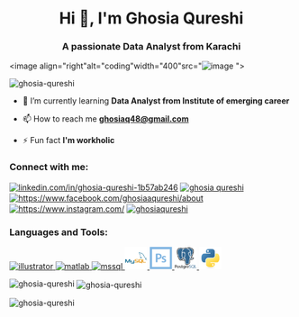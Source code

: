 <h1 align="center">Hi 👋, I'm Ghosia Qureshi</h1>
<h3 align="center">A passionate Data Analyst from Karachi</h3>

<image align="right"alt="coding"width="400"src="![image](https://github.com/Ghosia-Qureshi/Ghosia-Qureshi/assets/145477996/da6464e3-bcee-4c7f-9cd3-0ad287ad81c2)
">

<p align="left"> <img src="https://komarev.com/ghpvc/?username=ghosia-qureshi&label=Profile%20views&color=0e75b6&style=flat" alt="ghosia-qureshi" /> </p>

- 🌱 I’m currently learning **Data Analyst from Institute of emerging career**

- 📫 How to reach me **ghosiaq48@gmail.com**

- ⚡ Fun fact **I'm workholic**

<h3 align="left">Connect with me:</h3>
<p align="left">
<a href="https://linkedin.com/in/linkedin.com/in/ghosia-qureshi-1b57ab246" target="blank"><img align="center" src="https://raw.githubusercontent.com/rahuldkjain/github-profile-readme-generator/master/src/images/icons/Social/linked-in-alt.svg" alt="linkedin.com/in/ghosia-qureshi-1b57ab246" height="30" width="40" /></a>
<a href="https://kaggle.com/ghosia qureshi" target="blank"><img align="center" src="https://raw.githubusercontent.com/rahuldkjain/github-profile-readme-generator/master/src/images/icons/Social/kaggle.svg" alt="ghosia qureshi" height="30" width="40" /></a>
<a href="https://fb.com/https://www.facebook.com/ghosiaaqureshi/about" target="blank"><img align="center" src="https://raw.githubusercontent.com/rahuldkjain/github-profile-readme-generator/master/src/images/icons/Social/facebook.svg" alt="https://www.facebook.com/ghosiaaqureshi/about" height="30" width="40" /></a>
<a href="https://instagram.com/https://www.instagram.com/" target="blank"><img align="center" src="https://raw.githubusercontent.com/rahuldkjain/github-profile-readme-generator/master/src/images/icons/Social/instagram.svg" alt="https://www.instagram.com/" height="30" width="40" /></a>
<a href="https://www.hackerrank.com/ghosiaqureshi" target="blank"><img align="center" src="https://raw.githubusercontent.com/rahuldkjain/github-profile-readme-generator/master/src/images/icons/Social/hackerrank.svg" alt="ghosiaqureshi" height="30" width="40" /></a>
</p>

<h3 align="left">Languages and Tools:</h3>
<p align="left"> <a href="https://www.adobe.com/in/products/illustrator.html" target="_blank" rel="noreferrer"> <img src="https://www.vectorlogo.zone/logos/adobe_illustrator/adobe_illustrator-icon.svg" alt="illustrator" width="40" height="40"/> </a> <a href="https://www.mathworks.com/" target="_blank" rel="noreferrer"> <img src="https://upload.wikimedia.org/wikipedia/commons/2/21/Matlab_Logo.png" alt="matlab" width="40" height="40"/> </a> <a href="https://www.microsoft.com/en-us/sql-server" target="_blank" rel="noreferrer"> <img src="https://www.svgrepo.com/show/303229/microsoft-sql-server-logo.svg" alt="mssql" width="40" height="40"/> </a> <a href="https://www.mysql.com/" target="_blank" rel="noreferrer"> <img src="https://raw.githubusercontent.com/devicons/devicon/master/icons/mysql/mysql-original-wordmark.svg" alt="mysql" width="40" height="40"/> </a> <a href="https://www.photoshop.com/en" target="_blank" rel="noreferrer"> <img src="https://raw.githubusercontent.com/devicons/devicon/master/icons/photoshop/photoshop-line.svg" alt="photoshop" width="40" height="40"/> </a> <a href="https://www.postgresql.org" target="_blank" rel="noreferrer"> <img src="https://raw.githubusercontent.com/devicons/devicon/master/icons/postgresql/postgresql-original-wordmark.svg" alt="postgresql" width="40" height="40"/> </a> <a href="https://www.python.org" target="_blank" rel="noreferrer"> <img src="https://raw.githubusercontent.com/devicons/devicon/master/icons/python/python-original.svg" alt="python" width="40" height="40"/> </a> </p>

<p><img align="left" src="https://github-readme-stats.vercel.app/api/top-langs?username=ghosia-qureshi&show_icons=true&locale=en&layout=compact" alt="ghosia-qureshi" /></p>

<p>&nbsp;<img align="center" src="https://github-readme-stats.vercel.app/api?username=ghosia-qureshi&show_icons=true&locale=en" alt="ghosia-qureshi" /></p>

<p><img align="center" src="https://github-readme-streak-stats.herokuapp.com/?user=ghosia-qureshi&" alt="ghosia-qureshi" /></p>
